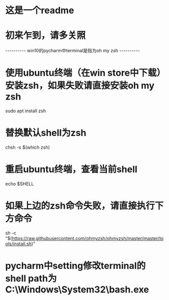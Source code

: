 # 这是一个readme
# 初来乍到，请多关照


---------- win10的pycharm中terminal是指为oh my zsh ----------
# 使用ubuntu终端（在win store中下载）安装zsh，如果失败请直接安装oh my zsh
sudo apt install zsh
# 替换默认shell为zsh
chsh -s $(which zsh)
# 重启ubuntu终端，查看当前shell
echo $SHELL
# 如果上边的zsh命令失败，请直接执行下方命令
sh -c "$(https://raw.githubusercontent.com/ohmyzsh/ohmyzsh/master/master/tools/install.sh)"
# pycharm中setting修改terminal的shell path为C:\Windows\System32\bash.exe

